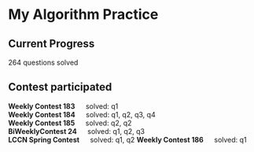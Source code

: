 # My Algorithm Practice  

## Current Progress
264 questions solved

## Contest participated
**Weekly Contest 183** &emsp; solved: q1  
**Weekly Contest 184** &emsp; solved: q1, q2, q3, q4  
**Weekly Contest 185** &emsp; solved: q2, q2  
**BiWeeklyContest 24** &emsp; solved: q1, q2, q3  
**LCCN Spring Contest** &emsp; solved: q1, q2
**Weekly Contest 186** &emsp; solved: q1 
